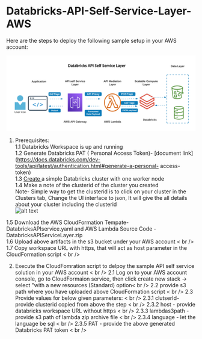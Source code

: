 # Databricks-API-Self-Service-Layer-AWS

Here are the steps to deploy the following sample setup in your AWS account:



![alt text](https://github.com/priyal-c/Databricks-API-Self-Service-Layer-AWS/blob/main/Databricks%20API%20Self%20Service%20Layer.png)

1. Prerequisites: <br />
  1.1 Databricks Workspace is up and running <br />
  1.2 Generate Databricks PAT ( Personal Access Token)- [document link](https://docs.databricks.com/dev-tools/api/latest/authentication.html#generate-a-personal-    access-token) <br />
  1.3 [Create ](https://docs.databricks.com/clusters/create.html#create-a-cluster)a simple Databricks cluster with one worker node <br />
  1.4 Make a note of the clusterid of the cluster you created <br />
     Note- Simple way to get the clusterid is to click on your cluster in the Clusters tab, Change the UI interface to json, It will give the all details about your            cluster including the clusterid <br />
           ![alt text](https://forums.databricks.com/storage/attachments/1028-clusterid.png) 
           
  1.5 Download the AWS CloudFormation Tempate- DatabricksAPIservice.yaml and AWS Lambda Source Code - DatabricksAPIServiceLayer.zip  <br />
  1.6 Upload above artifacts in the s3 bucket under your AWS account < br />
  1.7 Copy workspace URL with https, that will act as host parameter in the CloudFormation script < br />

2. Execute the CloudFomration script to delpoy the sample API self service solution in your AWS account < br />
  2.1 Log on to your AWS account console, go to CloudFormaion service, then click create new stack -> select "with a new resources (Standard) option< br />
  2.2 provide s3 path where you have uploaded above CloudFormation script < br />
  2.3 Provide values for below given parameters: < br />
      2.3.1 clutserId- provide clusterid copied from above the step < br />
      2.3.2 host - provide databricks workspace URL without https < br />
      2.3.3 lambdas3path - provide s3 path of lambda zip archive file < br />
      2.3.4 language - let the language be sql < br />
      2.3.5 PAT - provide the above generated Databricks PAT token < br />
      
  
           
           
    
